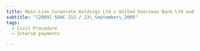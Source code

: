 ```yaml
---
title: Main-Line Corporate Holdings Ltd v United Overseas Bank Ltd and Another 
subtitle: "[2009] SGHC 212 / 23\_September\_2009"
tags:
  - Civil Procedure
  - Interim payments

---
```


